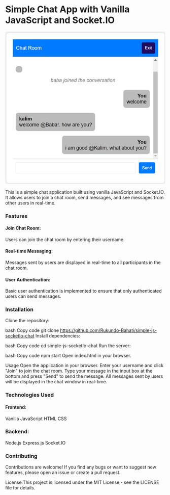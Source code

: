 <h1>Simple Chat App with Vanilla JavaScript and Socket.IO</h1>

<img src="./public/chat-image.png" />


This is a simple chat application built using vanilla JavaScript and Socket.IO. 
It allows users to join a chat room, send messages, and see messages from other users in real-time.

<h3>Features</h3>
<h4>Join Chat Room:</h4> Users can join the chat room by entering their username.
<h4>Real-time Messaging:</h4> Messages sent by users are displayed in real-time to all participants in the chat room.
<h4>User Authentication:</h4> Basic user authentication is implemented to ensure that only authenticated users can send messages.
<h3>Installation</h3>
Clone the repository:

bash
Copy code
git clone https://github.com/Rukundo-Bahati/simple-js-socketIo-chat
Install dependencies:

bash
Copy code
cd simple-js-socketIo-chat
Run the server:

bash
Copy code
npm start
Open index.html in your browser.

Usage
Open the application in your browser.
Enter your username and click "Join" to join the chat room.
Type your message in the input box at the bottom and press "Send" to send the message.
All messages sent by users will be displayed in the chat window in real-time.

<h3>Technologies Used</h3>
<h4>Frontend:</h4>

Vanilla JavaScript
HTML
CSS
<h3>Backend:</h3>

Node.js
Express.js
Socket.IO
<h3>Contributing</h3>
Contributions are welcome! If you find any bugs or want to suggest new features, please open an issue or create a pull request.

License
This project is licensed under the MIT License - see the LICENSE file for details.
